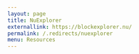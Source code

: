 ```yaml
---
layout: page
title: NuExplorer
externallink: https://blockexplorer.nu/
permalink: /.redirects/nuexplorer
menu: Resources
---
```

